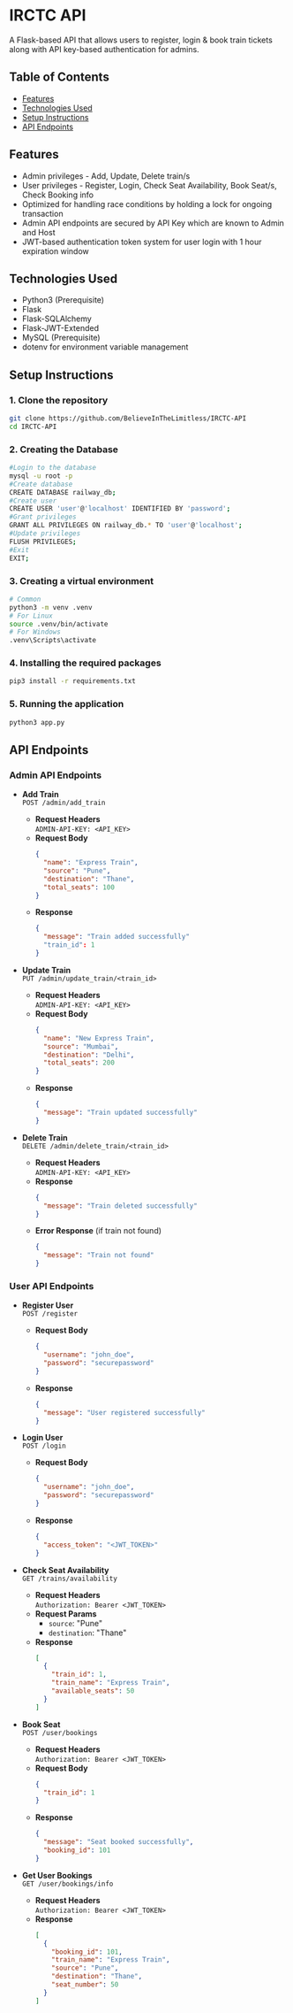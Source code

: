 # IRCTC API

A Flask-based API that allows users to register, login & book train tickets along with API key-based authentication for admins.

## Table of Contents
- [Features](#features)
- [Technologies Used](#technologies-used)
- [Setup Instructions](#setup-instructions)
- [API Endpoints](#api-endpoints)

## Features
- Admin privileges - Add, Update, Delete train/s
- User privileges -  Register, Login, Check Seat Availability, Book Seat/s, Check Booking info
- Optimized for handling race conditions by holding a lock for ongoing transaction
- Admin API endpoints are secured by API Key which are known to Admin and Host
- JWT-based authentication token system for user login with 1 hour expiration window

## Technologies Used
- Python3 (Prerequisite)
- Flask
- Flask-SQLAlchemy
- Flask-JWT-Extended
- MySQL (Prerequisite)
- dotenv for environment variable management

## Setup Instructions

### 1. Clone the repository
```bash
git clone https://github.com/BelieveInTheLimitless/IRCTC-API
cd IRCTC-API
```

### 2. Creating the Database
```bash
#Login to the database
mysql -u root -p
#Create database
CREATE DATABASE railway_db;
#Create user
CREATE USER 'user'@'localhost' IDENTIFIED BY 'password';
#Grant privileges
GRANT ALL PRIVILEGES ON railway_db.* TO 'user'@'localhost';
#Update privileges
FLUSH PRIVILEGES;
#Exit
EXIT;
```

### 3. Creating a virtual environment
```bash
# Common
python3 -m venv .venv
# For Linux
source .venv/bin/activate
# For Windows
.venv\Scripts\activate
```

### 4. Installing the required packages
```bash
pip3 install -r requirements.txt
```

### 5. Running the application
```bash
python3 app.py
```

## API Endpoints

### Admin API Endpoints

- **Add Train**  
  `POST /admin/add_train`
  - **Request Headers**  
    `ADMIN-API-KEY: <API_KEY>`
  - **Request Body**  
    ```json
    {
      "name": "Express Train",
      "source": "Pune",
      "destination": "Thane",
      "total_seats": 100
    }
    ```
  - **Response**  
    ```json
    {
      "message": "Train added successfully"
      "train_id": 1
    }
    ```

- **Update Train**  
  `PUT /admin/update_train/<train_id>`
  - **Request Headers**  
    `ADMIN-API-KEY: <API_KEY>`
  - **Request Body**  
    ```json
    {
      "name": "New Express Train",
      "source": "Mumbai",
      "destination": "Delhi",
      "total_seats": 200
    }
    ```
  - **Response**  
    ```json
    {
      "message": "Train updated successfully"
    }
    ```
    
- **Delete Train**  
  `DELETE /admin/delete_train/<train_id>`
  - **Request Headers**  
    `ADMIN-API-KEY: <API_KEY>`
  - **Response**  
    ```json
    {
      "message": "Train deleted successfully"
    }
    ```
  - **Error Response** (if train not found)  
    ```json
    {
      "message": "Train not found"
    }
    ```

### User API Endpoints

- **Register User**  
  `POST /register`
  - **Request Body**  
    ```json
    {
      "username": "john_doe",
      "password": "securepassword"
    }
    ```
  - **Response**  
    ```json
    {
      "message": "User registered successfully"
    }
    ```

- **Login User**  
  `POST /login`
  - **Request Body**  
    ```json
    {
      "username": "john_doe",
      "password": "securepassword"
    }
    ```
  - **Response**  
    ```json
    {
      "access_token": "<JWT_TOKEN>"
    }
    ```

- **Check Seat Availability**  
  `GET /trains/availability`
  - **Request Headers**  
    `Authorization: Bearer <JWT_TOKEN>`
  - **Request Params**  
    - `source`: "Pune"  
    - `destination`: "Thane"
  - **Response**  
    ```json
    [
      {
        "train_id": 1,
        "train_name": "Express Train",
        "available_seats": 50
      }
    ]
    ```

- **Book Seat**  
  `POST /user/bookings`
  - **Request Headers**  
    `Authorization: Bearer <JWT_TOKEN>`
  - **Request Body**  
    ```json
    {
      "train_id": 1
    }
    ```
  - **Response**  
    ```json
    {
      "message": "Seat booked successfully",
      "booking_id": 101
    }
    ```

- **Get User Bookings**  
  `GET /user/bookings/info`
  - **Request Headers**  
    `Authorization: Bearer <JWT_TOKEN>`
  - **Response**  
    ```json
    [
      {
        "booking_id": 101,
        "train_name": "Express Train",
        "source": "Pune",
        "destination": "Thane",
        "seat_number": 50
      }
    ]
    ```


